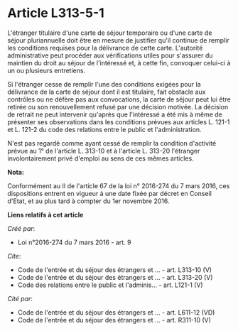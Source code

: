 # Article L313-5-1

L'étranger titulaire d'une carte de séjour temporaire ou d'une carte de séjour pluriannuelle doit être en mesure de justifier
qu'il continue de remplir les conditions requises pour la délivrance de cette carte. L'autorité administrative peut procéder
aux vérifications utiles pour s'assurer du maintien du droit au séjour de l'intéressé et, à cette fin, convoquer celui-ci à
un ou plusieurs entretiens. 

Si l'étranger cesse de remplir l'une des conditions exigées pour la délivrance de la carte de séjour dont il est titulaire,
fait obstacle aux contrôles ou ne défère pas aux convocations, la carte de séjour peut lui être retirée ou son renouvellement
refusé par une décision motivée. La décision de retrait ne peut intervenir qu'après que l'intéressé a été mis à même de
présenter ses observations dans les conditions prévues aux articles L. 121-1 et L. 121-2 du code des relations entre le
public et l'administration. 

N'est pas regardé comme ayant cessé de remplir la condition d'activité prévue au 1° de l'article L. 313-10 et à l'article L.
313-20 l'étranger involontairement privé d'emploi au sens de ces mêmes articles.

**Nota:**

Conformément au II de l'article 67 de la loi n° 2016-274 du 7 mars 2016, ces dispositions entrent en vigueur à une date fixée
par décret en Conseil d'Etat, et au plus tard à compter du 1er novembre 2016.

**Liens relatifs à cet article**

_Créé par_:

  - Loi n°2016-274 du 7 mars 2016 - art. 9

_Cite_:

  - Code de l'entrée et du séjour des étrangers et ... - art. L313-10 (V)
  - Code de l'entrée et du séjour des étrangers et ... - art. L313-20 (V)
  - Code des relations entre le public et l'adminis... - art. L121-1 (V)

_Cité par_:

  - Code de l'entrée et du séjour des étrangers et ... - art. L611-12 (VD)
  - Code de l'entrée et du séjour des étrangers et ... - art. R311-10 (V)
